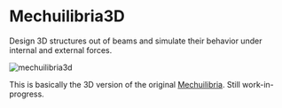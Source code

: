 # Mechuilibria3D
Design 3D structures out of beams and simulate their behavior under internal and external forces.

![mechuilibria3d](https://user-images.githubusercontent.com/80536083/183909398-bd086add-d896-4461-89b5-092ad024e6cf.PNG)

This is basically the 3D version of the original [Mechuilibria](https://github.com/arda-guler/Mechuilibria "Mechuilibria"). Still work-in-progress.

